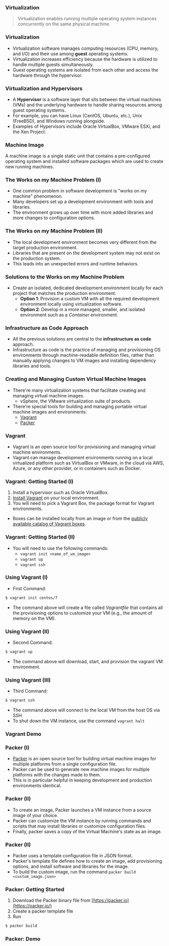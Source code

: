 ### Virtualization

> Virtualization enables running multiple operating system instances concurrently on the same physical machine.


### Virtualization
- Virtualization software manages computing resources (CPU, memory, and I/O) and their use among **guest** operating systems.
- Virtualization increases efficiency because the hardware is utilized to handle multiple guests simultaneously.
- Guest operating systems are isolated from each other and access the hardware through the hypervisor.


### Virtualization and Hypervisors
  - A **Hypervisor** is a software layer that sits between the virtual machines (VMs) and the underlying hardware to handle sharing resources among guest operating systems.
  - For example, you can have Linux (CentOS, Ubuntu, etc.), Unix (FreeBSD), and Windows running alongside.
  - Examples of Hypervisors include Oracle VirtualBox, VMware ESXi, and the Xen Project.


### Machine Image
A machine image is a single static unit that contains a pre-configured operating system and installed software packages which are used to create new running machines.


### The Works on my Machine Problem (I)
- One common problem in software development is "works on my machine" phenomenon.
- Many developers set up a development environment with tools and libraries.
- The environment grows up over time with more added libraries and more changes to configuration options.



### The Works on my Machine Problem (II)
- The local development environment becomes very different from the target production environment.
- Libraries that are present on the development system may not exist on the production system.
- This leads into an unexpected errors and runtime behaviors.


### Solutions to the Works on my Machine Problem
- Create an isolated, dedicated development environment locally for each project that matches the production environment.
  - **Option 1**: Provision a custom VM with all the required development environment locally using virtualization software.
  - **Option 2**: Develop in a more managed, smaller, and isolated environment such as a _Container_ environment.



### Infrastructure as Code Approach
- All the previous solutions are central to the **infrastructure as code** approach.
- Infrastructure as code is the practice of managing and provisioning OS environments through machine-readable definition files, rather than manually applying changes to VM images and installing dependency libraries and tools.



### Creating and Managing Custom Virtual Machine Images
- There're many virtualization systems that facilitate creating and managing virtual machine images.
  -  vSphere, the VMware virtualization suite of products.
- There're special tools for building and managing portable virtual machine images and environments.
  - [Vagrant](https://www.vagrantup.com/)
  - [Packer](https://packer.io)
  


### Vagrant
- Vagrant is an open source tool for provisioning and managing virtual machine environments.
- Vagrant can manage development environments running on a local virtualized platform such as VirtualBox or VMware, in the cloud via AWS, Azure, or any other provider, or in containers such as Docker.



### Vagrant: Getting Started (I)
1. Install a hypervisor such as Oracle VirtualBox.
2. [Install Vagrant](https://www.vagrantup.com) on your local environment.
3. You will need to pick a Vagrant Box, the package format for Vagrant environments.
  - Boxes can be installed locally from an image or from the [publicly available catalog of Vagrant boxes](https://vagrantcloud.com/boxes/search). 



### Vagrant: Getting Started (II)
- You will need to use the following commands:
  - `vagrant init <name_of_vm_image>`
  - `vagrant up`
  - `vagrant ssh`


###  Using Vagrant (I)
- First Command:
```bash
$ vagrant init centos/7
```
  - The command above will create a file called _Vagrantfile_ that contains all the provisioning  options to customize your VM (e.g., the amount of memory on the VM).



###  Using Vagrant (II)
- Second Command:
```bash
$ vagrant up
```
  - The command above will download, start, and provision the vagrant VM environment.



###  Using Vagrant (III)
- Third Command:
```bash
$ vagrant ssh
```
  - The command above will connect to the local VM from the host OS via SSH
- To shut down the VM instance, use the command `vagrant halt`


### Vagrant Demo



### Packer (I)

- [Packer](https://packer.io/) is an open source tool for building virtual machine images for multiple platforms from a single configuration file.
- Packer can be used to generate new machine images for multiple platforms with the changes made to them.
- This is in particular helpful in keeping development and production environments identical.



### Packer (II)
- To create an image, Packer launches a VM instance from a source image of your choice.
- Packer can customize the VM instance by running commands and scripts that may install libraries or customize configuration files.
- Finally, packer saves a copy of the Virtual Machine's state as an image.


### Packer (II)
- Packer uses a template configuration file in JSON format.
- Packer's template file defines how to create an image, add provisioning options, and install software and libraries for the image.
- To build the custom image, run the command `packer build <custom_image.json>`



### Packer: Getting Started
1. Download the Packer binary file from [https://packer.io](https://packer.io/)
2. Create a packer template file
3. Run 

```bash
$ packer build
```


### Packer: Demo


